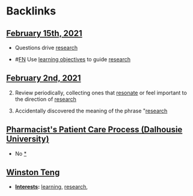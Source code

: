 
# Backlinks
## [February 15th, 2021](<February 15th, 2021.md>)
- Questions drive [research](<research.md>)

- #[FN](<FN.md>) Use [learning objectives](<learning objectives.md>) to guide [research](<research.md>)

## [February 2nd, 2021](<February 2nd, 2021.md>)
2. Review periodically, collecting ones that [resonate]([resonance](<resonance.md>)) or feel important to the direction of [research](<research.md>)

3. Accidentally discovered the meaning of the phrase "[research](<research.md>)

## [Pharmacist's Patient Care Process (Dalhousie University)](<Pharmacist's Patient Care Process (Dalhousie University).md>)
- No [*]([research](<research.md>))

## [Winston Teng](<Winston Teng.md>)
- **[Interests](<Interests.md>):** [learning](<learning.md>), [research](<research.md>),

